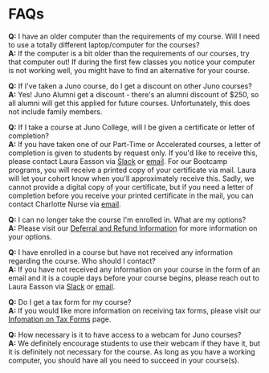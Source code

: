 # FAQs

**Q:** I have an older computer than the requirements of my course. Will I need to use a totally different laptop/computer for the courses? </br>
**A:** If the computer is a bit older than the requirements of our courses, try that computer out! If during the first few classes you notice your computer is not working well, you might have to find an alternative for your course.

**Q:** If I've taken a Juno course, do I get a discount on other Juno courses? </br>
**A:** Yes! Juno Alumni get a discount - there's an alumni discount of $250, so all alumni will get this applied for future courses. Unfortunately, this does not include family members.

**Q:** If I take a course at Juno College, will I be given a certificate or letter of completion? </br>
**A:** If you have taken one of our Part-Time or Accelerated courses, a letter of completion is given to students by request only. If you'd like to receive this, please contact Laura Easson via [Slack](https://junocollege.slack.com/team/U01JN7E8ELE) or [email](mailto:laura.easson@junocollege.com). For our Bootcamp programs, you will receive a printed copy of your certificate via mail. Laura will let your cohort know when you'll approximately receive this. Sadly, we cannot provide a digital copy of your certificate, but if you need a letter of completion before you receive your printed certificate in the mail, you can contact Charlotte Nurse via [email](mailto:charlotte@junocollege.com).

**Q:** I can no longer take the course I'm enrolled in. What are my options? </br>
**A:** Please visit our [Deferral and Refund Information](./deferral.md) for more information on your options. 

**Q:** I have enrolled in a course but have not received any information regarding the course. Who should I contact? </br>
**A:** If you have not received any information on your course in the form of an email and it is a couple days before your course begins, please reach out to Laura Easson via [Slack](https://junocollege.slack.com/team/U01JN7E8ELE) or [email](mailto:laura.easson@junocollege.com).

**Q:** Do I get a tax form for my course? </br>
**A:** If you would like more information on receiving tax forms, please visit our [Infomation on Tax Forms](./tax-information.md) page. 

**Q:** How necessary is it to have access to a webcam for Juno courses? </br>
**A:** We definitely encourage students to use their webcam if they have it, but it is definitely not necessary for the course. As long as you have a working computer, you should have all you need to succeed in your course(s). 


 
